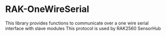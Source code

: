 # RAK-OneWireSerial
This library provides functions to communicate over a one wire serial interface with slave modules This protocol is used by RAK2560 SensorHub
